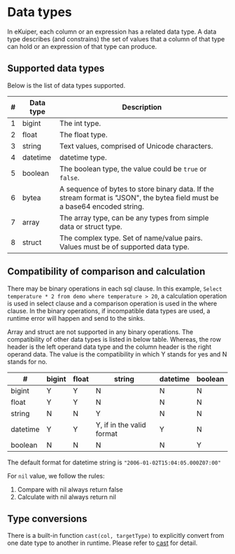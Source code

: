 # Data types

In eKuiper, each column or an expression has a related data type. A data type describes (and constrains) the set of values that a column of that type can hold or an expression of that type can produce.

## Supported data types

Below is the list of data types supported.

| # | Data type | Description                                                                                                                |
|---|-----------|----------------------------------------------------------------------------------------------------------------------------|
| 1 | bigint    | The int type.                                                                                                              |
| 2 | float     | The float type.                                                                                                            |
| 3 | string    | Text values, comprised of Unicode characters.                                                                              |
| 4 | datetime  | datetime type.                                                                                                             |
| 5 | boolean   | The boolean type, the value could be `true` or `false`.                                                                    |
| 6 | bytea     | A sequence of bytes to store binary data. If the stream format is "JSON", the bytea field must be a base64 encoded string. |
| 7 | array     | The array type, can be any types from simple data or struct type.                                                          |
| 8 | struct    | The complex type. Set of name/value pairs. Values must be of supported data type.                                          |

## Compatibility of comparison and calculation

There may be binary operations in each sql clause. In this
example, `Select temperature * 2 from demo where temperature > 20`, a calculation operation is used in select clause and
a comparison operation is used in the where clause. In the binary operations, if incompatible data types are used, a
runtime error will happen and send to the sinks.

Array and struct are not supported in any binary operations. The compatibility of other data types is listed in below
table. Whereas, the row header is the left operand data type and the column header is the right operand data. The value
is the compatibility in which Y stands for yes and N stands for no.

| #        | bigint | float | string                    | datetime | boolean |
|----------|--------|-------|---------------------------|----------|---------|
| bigint   | Y      | Y     | N                         | N        | N       |
| float    | Y      | Y     | N                         | N        | N       |
| string   | N      | N     | Y                         | N        | N       |
| datetime | Y      | Y     | Y, if in the valid format | Y        | N       |
| boolean  | N      | N     | N                         | N        | Y       |

 The default format for datetime string is `"2006-01-02T15:04:05.000Z07:00"`

 For `nil` value, we follow the rules:

  1. Compare with nil always return false
  2. Calculate with nil always return nil

## Type conversions

There is a built-in function `cast(col, targetType)` to explicitly convert from one date type to another in runtime.
Please refer to [cast](./functions/transform_functions.md) for detail.
